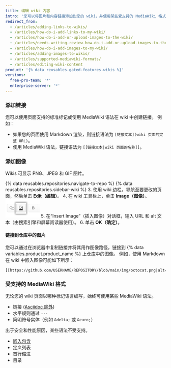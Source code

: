 ```yaml
---
title: 编辑 wiki 内容
intro: '您可以将图片和内容链接添加到您的 wiki，并使用某些受支持的 MediaWiki 格式。'
redirect_from:
  - /articles/adding-links-to-wikis/
  - /articles/how-do-i-add-links-to-my-wiki/
  - /articles/how-do-i-add-or-upload-images-to-the-wiki/
  - /articles/needs-writing-review-how-do-i-add-or-upload-images-to-the-wiki/
  - /articles/how-do-i-add-images-to-my-wiki/
  - /articles/adding-images-to-wikis/
  - /articles/supported-mediawiki-formats/
  - /articles/editing-wiki-content
product: '{% data reusables.gated-features.wikis %}'
versions:
  free-pro-team: '*'
  enterprise-server: '*'
---
```


### 添加链接

您可以使用页面支持的标准标记或使用 MediaWiki 语法在 wiki 中创建链接。 例如：

- 如果您的页面使用 Markdown 渲染，则链接语法为 `[链接文本](wiki 页面的完整 URL)`。
- 使用 MediaWiki 语法，链接语法为 `[[链接文本|wiki 页面的名称]]`。

### 添加图像

Wikis 可显示 PNG、JPEG 和 GIF 图片。

{% data reusables.repositories.navigate-to-repo %}
{% data reusables.repositories.sidebar-wiki %}
3. 使用 wiki 边栏，导航至要更改的页面，然后单击 **Edit（编辑）**。
4. 在 wiki 工具栏上，单击 **Image（图像）**。 ![Wiki 添加图像按钮](/assets/images/help/wiki/wiki_add_image.png)
5. 在“Insert Image”（插入图像）对话框，输入 URL 和 alt 文本（由搜索引擎和屏幕阅读器使用）。
6. 单击 **OK（确定）**。

#### 链接到仓库中的图片

您可以通过在浏览器中复制链接并将其用作图像路径，链接到 {% data variables.product.product_name %} 上仓库中的图像。 例如，使用 Markdown 在 wiki 中嵌入图像可能如下所示：

    [[https://github.com/USERNAME/REPOSITORY/blob/main/img/octocat.png|alt=octocat]]

### 受支持的 MediaWiki 格式

无论您的 wiki 页面以哪种标记语言编写，始终可使用某些 MediaWiki 语法。
- 链接 ([Asciidoc 除外](https://github.com/gollum/gollum/commit/d1cf698b456cd6a35a54c6a8e7b41d3068acec3b))
- 水平规则通过 `---`
- 简明符号实体（例如 `&delta;` 或 `&euro;`）

出于安全和性能原因，某些语法不受支持。
- [嵌入包含](https://www.mediawiki.org/wiki/Transclusion)
- 定义列表
- 首行缩进
- 目录

